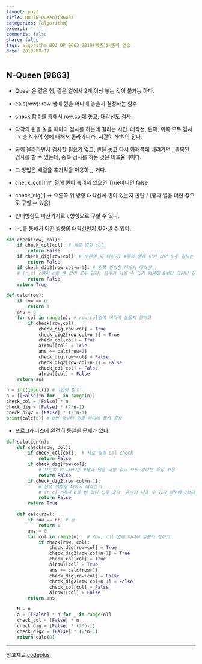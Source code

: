 ```yaml
---
layout: post
title: BOJ(N-Queen)(9663)
categories: [algorithm]
excerpt: ' '
comments: false
share: false
tags: algorithm BOJ DP 9663 2019(백준)SW준비_연습
date: 2019-08-17
---
```


## N-Queen (9663)

- Queen은 같은 행, 같은 열에서 2개 이상 놓는 것이 불가능 하다.

- calc(row): row 행에 퀸을 어디에 놓을지 결정하는 함수
- check 함수를 통해서 row,col에 놓고, 대각선도 검사.

- 각각의 퀸을 놓을 때마다 검사를 하는데 걸리는 시간. 대각선, 왼쪽, 위쪽 모두 검사 -> 총 N개의 행에 대해서 올라가니까. 시간이 N^N이 된다.
- 굳이 올라가면서 검사할 필요가 없고, 퀸을 놓고 다시 아래쪽에 내려가면 , 중복된 검사를 할 수 있는데, 중복 검사를 하는 것은 비효율적이다.

- 그 방법은 배열을 추가적을 이용하는 거다.
- check_col[i] i번 열에 퀸이 놓여져 있으면 True아니면 false
- check_dig[i] => 오른쪽 위 방향 대각선에 퀸이 있는지 판단 / (행과 열을 더한 값으로 구할 수 있음)
- 반대방향도 마찬가지로 \ 방향으로 구할 수 있다.
- r-c를 통해서 어떤 방향의 대각선인지 찾아낼 수 있다.

```python
def check(row, col):
    if check_col[col]: # 세로 방향 col
        return False
    if check_dig[row+col]: # 오른쪽 위 더하기/ #행과 열을 더한 값이 모두 같다는 특징 사용
        return False
    if check_dig2[row-col+n-1]: # 왼쪽 위방향 더하기 대각선 \
    # (r,c) r에서 c를 뺀 값이 모두 같다. 음수가 나올 수 있기 때문에 0보다 크거나 같은 정수로 만들어줬다.
        return False
    return True

def calc(row):
    if row == n:
        return 1
    ans = 0
    for col in range(n): # row,col열에 어디에 놓을지 정하고
        if check(row,col):
            check_dig[row+col] = True
            check_dig2[row-col+n-1] = True
            check_col[col] = True
            a[row][col] = True
            ans += calc(row+1)
            check_dig[row+col] = False
            check_dig2[row-col+n-1] = False
            check_col[col] = False
            a[row][col] = False
    return ans

n = int(input()) # n입력 받고
a = [[False]*n for _ in range(n)]
check_col = [False] * n
check_dig = [False] * (2*n-1)
check_dig2 = [False] * (2*n-1)
print(calc(0)) # 0번 행부터 퀸을 어디에 둘지 결정
```

- 프로그래머스에 완전히 동일한 문제가 있다.

```python
def solution(n):
    def check(row, col):
        if check_col[col]:  # 세로 방향 col check
            return False
        if check_dig[row+col]:
            # 오른쪽 위 더하기/ #행과 열을 더한 값이 모두 같다는 특징 사용
            return False
        if check_dig2[row-col+n-1]:
            # 왼쪽 위방향 더하기 대각선 \
            # (r,c) r에서 c를 뺀 값이 모두 같다. 음수가 나올 수 있기 때문에 0보다 크거나 같은 정수로 만들어줬다.
            return False
        return True

    def calc(row):
        if row == n:  # 끝
            return 1
        ans = 0
        for col in range(n):  # row, col 열에 어디에 놓을지 정하고
            if check(row, col):
                check_dig[row+col] = True
                check_dig2[row-col+n-1] = True
                check_col[col] = True
                a[row][col] = True
                ans += calc(row+1)
                check_dig[row+col] = False
                check_dig2[row-col+n-1] = False
                check_col[col] = False
                a[row][col] = False
        return ans

    N = n
    a = [[False] * n for _ in range(n)]
    check_col = [False] * n
    check_dig = [False] * (2*n-1)
    check_dig2 = [False] * (2*n-1)
    return calc(0)
```

---

참고자료
[codeplus](https://code.plus/course/33)
